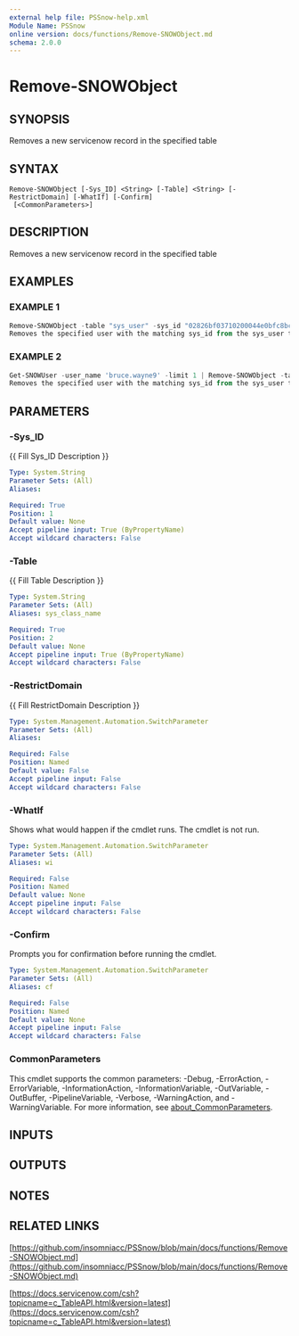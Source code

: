 ```yaml
---
external help file: PSSnow-help.xml
Module Name: PSSnow
online version: docs/functions/Remove-SNOWObject.md
schema: 2.0.0
---
```


# Remove-SNOWObject

## SYNOPSIS
Removes a new servicenow record in the specified table

## SYNTAX

```
Remove-SNOWObject [-Sys_ID] <String> [-Table] <String> [-RestrictDomain] [-WhatIf] [-Confirm]
 [<CommonParameters>]
```

## DESCRIPTION
Removes a new servicenow record in the specified table

## EXAMPLES

### EXAMPLE 1
```powershell
Remove-SNOWObject -table "sys_user" -sys_id "02826bf03710200044e0bfc8bcbe5d3f" -confirm:$false
Removes the specified user with the matching sys_id from the sys_user table and bypasses confirmation
```

### EXAMPLE 2
```powershell
Get-SNOWUser -user_name 'bruce.wayne9' -limit 1 | Remove-SNOWObject -table 'sys_user'
Removes the specified user with the matching sys_id from the sys_user table, after prompt confirmation
```

## PARAMETERS

### -Sys_ID
{{ Fill Sys_ID Description }}

```yaml
Type: System.String
Parameter Sets: (All)
Aliases:

Required: True
Position: 1
Default value: None
Accept pipeline input: True (ByPropertyName)
Accept wildcard characters: False
```

### -Table
{{ Fill Table Description }}

```yaml
Type: System.String
Parameter Sets: (All)
Aliases: sys_class_name

Required: True
Position: 2
Default value: None
Accept pipeline input: True (ByPropertyName)
Accept wildcard characters: False
```

### -RestrictDomain
{{ Fill RestrictDomain Description }}

```yaml
Type: System.Management.Automation.SwitchParameter
Parameter Sets: (All)
Aliases:

Required: False
Position: Named
Default value: False
Accept pipeline input: False
Accept wildcard characters: False
```

### -WhatIf
Shows what would happen if the cmdlet runs.
The cmdlet is not run.

```yaml
Type: System.Management.Automation.SwitchParameter
Parameter Sets: (All)
Aliases: wi

Required: False
Position: Named
Default value: None
Accept pipeline input: False
Accept wildcard characters: False
```

### -Confirm
Prompts you for confirmation before running the cmdlet.

```yaml
Type: System.Management.Automation.SwitchParameter
Parameter Sets: (All)
Aliases: cf

Required: False
Position: Named
Default value: None
Accept pipeline input: False
Accept wildcard characters: False
```

### CommonParameters
This cmdlet supports the common parameters: -Debug, -ErrorAction, -ErrorVariable, -InformationAction, -InformationVariable, -OutVariable, -OutBuffer, -PipelineVariable, -Verbose, -WarningAction, and -WarningVariable. For more information, see [about_CommonParameters](http://go.microsoft.com/fwlink/?LinkID=113216).

## INPUTS

## OUTPUTS

## NOTES

## RELATED LINKS

[https://github.com/insomniacc/PSSnow/blob/main/docs/functions/Remove-SNOWObject.md](https://github.com/insomniacc/PSSnow/blob/main/docs/functions/Remove-SNOWObject.md)

[https://docs.servicenow.com/csh?topicname=c_TableAPI.html&version=latest](https://docs.servicenow.com/csh?topicname=c_TableAPI.html&version=latest)


